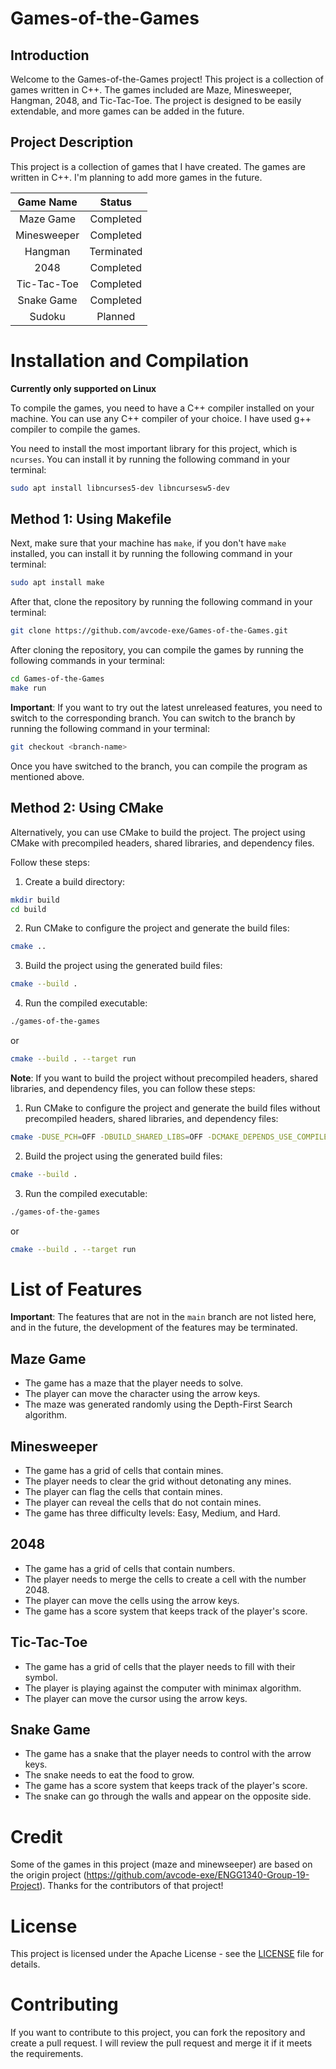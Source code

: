 # Games-of-the-Games

## Introduction

Welcome to the Games-of-the-Games project! This project is a collection of games written in C++. The games included are Maze, Minesweeper, Hangman, 2048, and Tic-Tac-Toe. The project is designed to be easily extendable, and more games can be added in the future.

## Project Description

This project is a collection of games that I have created. The games are written in C++. I'm planning to add more games
in the future.

|  Game Name  |   Status   |
|:-----------:|:----------:|
|  Maze Game  | Completed  |
| Minesweeper | Completed  |
|   Hangman   | Terminated |
|    2048     | Completed  |
| Tic-Tac-Toe | Completed  |
| Snake Game  | Completed  |
|   Sudoku    |  Planned   |

# Installation and Compilation

**Currently only supported on Linux**

To compile the games, you need to have a C++ compiler installed on your machine. You can use any C++ compiler of your
choice. I have used g++ compiler to compile the games.

You need to install the most important library for this project, which is `ncurses`. You can install it by running the
following command in your terminal:

```bash
sudo apt install libncurses5-dev libncursesw5-dev
```

## Method 1: Using Makefile

Next, make sure that your machine has `make`, if you don't have `make` installed, you can install it by running the
following command in your terminal:

```bash
sudo apt install make
```

After that, clone the repository by running the following command in your terminal:

```bash
git clone https://github.com/avcode-exe/Games-of-the-Games.git
```

After cloning the repository, you can compile the games by running the following commands in your terminal:

```bash
cd Games-of-the-Games
make run
```

**Important**: If you want to try out the latest unreleased features, you need to switch to the corresponding branch.
You can switch to the branch by running the following command in your terminal:

```bash
git checkout <branch-name>
```

Once you have switched to the branch, you can compile the program as mentioned above.

## Method 2: Using CMake

Alternatively, you can use CMake to build the project. The project using CMake with precompiled headers, shared
libraries, and dependency files.

Follow these steps:

1. Create a build directory:

```bash
mkdir build
cd build
```

2. Run CMake to configure the project and generate the build files:

```bash
cmake ..
```

3. Build the project using the generated build files:

```bash
cmake --build .
```

4. Run the compiled executable:

```bash
./games-of-the-games
```

or

```bash
cmake --build . --target run
```

**Note**: If you want to build the project without precompiled headers, shared libraries, and dependency files, you can
follow these steps:

1. Run CMake to configure the project and generate the build files without precompiled headers, shared libraries, and
   dependency files:

```bash
cmake -DUSE_PCH=OFF -DBUILD_SHARED_LIBS=OFF -DCMAKE_DEPENDS_USE_COMPILER=OFF ..
```

2. Build the project using the generated build files:

```bash
cmake --build .
```

3. Run the compiled executable:

```bash
./games-of-the-games
```

or

```bash
cmake --build . --target run
```

# List of Features

**Important**: The features that are not in the `main` branch are not listed here, and in the future, the development of
the features may be terminated.

## Maze Game

* The game has a maze that the player needs to solve.
* The player can move the character using the arrow keys.
* The maze was generated randomly using the Depth-First Search algorithm.

## Minesweeper

* The game has a grid of cells that contain mines.
* The player needs to clear the grid without detonating any mines.
* The player can flag the cells that contain mines.
* The player can reveal the cells that do not contain mines.
* The game has three difficulty levels: Easy, Medium, and Hard.

## 2048

* The game has a grid of cells that contain numbers.
* The player needs to merge the cells to create a cell with the number 2048.
* The player can move the cells using the arrow keys.
* The game has a score system that keeps track of the player's score.

## Tic-Tac-Toe

* The game has a grid of cells that the player needs to fill with their symbol.
* The player is playing against the computer with minimax algorithm.
* The player can move the cursor using the arrow keys.

## Snake Game

* The game has a snake that the player needs to control with the arrow keys.
* The snake needs to eat the food to grow.
* The game has a score system that keeps track of the player's score.
* The snake can go through the walls and appear on the opposite side.

# Credit

Some of the games in this project (maze and minewseeper) are based on the origin
project (https://github.com/avcode-exe/ENGG1340-Group-19-Project). Thanks for the contributors of that project!

# License

This project is licensed under the Apache License - see the [LICENSE](LICENSE) file for details.

# Contributing

If you want to contribute to this project, you can fork the repository and create a pull request. I will review the pull
request and merge it if it meets the requirements.
